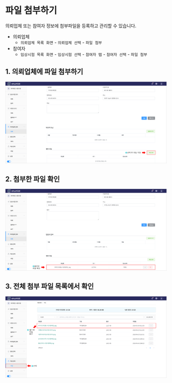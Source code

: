# 파일 첨부하기

의뢰업체 또는 참여자 정보에 첨부파일을 등록하고 관리할 수 있습니다.

- 의뢰업체
  - `의뢰업체 목록 화면` - `의뢰업체 선택` - `파일 첨부`
- 참여자
  - `임상시험 목록 화면` - `임상시험 선택` - `참여자 탭` - `참여자 선택` - `파일 첨부`

## 1. 의뢰업체에 파일 첨부하기

![file-attach-1](../img/file-attach-1.png)

## 2. 첨부한 파일 확인

![file-attach-2](../img/file-attach-2.png)

## 3. 전체 첨부 파일 목록에서 확인

![file-attach-3](../img/file-attach-3.png)